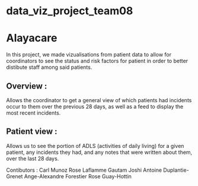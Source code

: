 # data_viz_project_team08

# Alayacare

In this project, we made vizualisations from patient data to allow for coordinators to see the status and risk factors for patient in order to better distibute staff among said patients. 

## Overview : 
Allows the coordinator to get a general view of which patients had incidents occur to them over the previous 28 days, as well as a feed to display the most recent incidents. 

## Patient view : 
Allows us to see the portion of ADLS (activities of daily living) for a given patient, any incidents they had, and any notes that were written about them, over the last 28 days.



Contibutors :
Carl Munoz
Rose Laflamme
Gautam Joshi
Antoine Duplantie-Grenet
Ange-Alexandre Forestier
Rose Guay-Hottin
